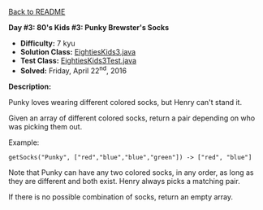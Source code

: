 <a href=https://github.com/michaelwm/KataDay>Back to README<a>

<b>Day #3: 80's Kids #3: Punky Brewster's Socks</b>

* <b>Difficulty:</b> 7 kyu
* <b>Solution Class:</b> [EightiesKids3.java](EightiesKids3.java)
* <b>Test Class:</b> [EightiesKids3Test.java](EightiesKids3Test.java)
* <b>Solved:</b> Friday, April 22<sup>nd</sup>, 2016

<b>Description:</b>

Punky loves wearing different colored socks, but Henry can't stand it.

Given an array of different colored socks, return a pair depending on who was picking them out.

Example:

<pre><code>getSocks("Punky", ["red","blue","blue","green"]) -> ["red", "blue"]</code></pre>

Note that Punky can have any two colored socks, in any order, as long as they are different and both exist. Henry always picks a matching pair.

If there is no possible combination of socks, return an empty array.